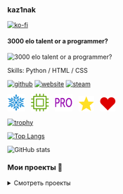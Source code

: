 
### kaz1nak
[![ko-fi](https://img.shields.io/badge/is--online-github-0f0.svg)](https://github.com/kaz1nak666?tab=overview&from=2024-05-01)
#### 3000 elo talent or a programmer?
![3000 elo talent or a programmer?](https://yt3.googleusercontent.com/bTy1LBBv-rw6rna1Hd6s4w_tqRaEMQsh0-9c0fKOm4cV-Cjhi3B8MEbixYVKnsLlQcm4-CYpbsE=w1707-fcrop64=1,00005a57ffffa5a8-k-c0xffffffff-no-nd-rj)


Skills:  Python / HTML / CSS



[<img src='https://cdn.jsdelivr.net/npm/simple-icons@3.0.1/icons/github.svg' alt='github' height='40'>](https://github.com/kaz1nak666)  [<img src='https://cdn.jsdelivr.net/npm/simple-icons@3.0.1/icons/icloud.svg' alt='website' height='40'>](https://www.youtube.com/@-kaz1nak)  [<img src='https://cdn.jsdelivr.net/npm/simple-icons@3.0.1/icons/steam.svg' alt='steam' height='40'>](https://steamcommunity.com/id/kaz1nak/)  

<a href='https://archiveprogram.github.com/'><img src='https://raw.githubusercontent.com/acervenky/animated-github-badges/master/assets/acbadge.gif' width='40' height='40'></a> <a href='https://docs.github.com/en/developers'><img src='https://raw.githubusercontent.com/acervenky/animated-github-badges/master/assets/devbadge.gif' width='40' height='40'></a> <a href='https://github.com/pricing'><img src='https://raw.githubusercontent.com/acervenky/animated-github-badges/master/assets/pro.gif' width='40' height='40'></a> <a href='https://stars.github.com/'><img src='https://raw.githubusercontent.com/acervenky/animated-github-badges/master/assets/starbadge.gif' width='35' height='35'></a> <a href='https://docs.github.com/en/github/supporting-the-open-source-community-with-github-sponsors'><img src='https://raw.githubusercontent.com/acervenky/animated-github-badges/master/assets/sponsorbadge.gif' width='35' height='35'></a> 

[![trophy](https://github-profile-trophy.vercel.app/?username=kaz1nak666)](https://github.com/ryo-ma/github-profile-trophy)

[![Top Langs](https://github-readme-stats.vercel.app/api/top-langs/?username=kaz1nak666)](https://github.com/anuraghazra/github-readme-stats)

![GitHub stats](https://github-readme-stats.vercel.app/api?username=kaz1nak666&show_icons=true&count_private=true)  


### Мои проекты 🚀 
<details>
  <summary>Смотреть проекты</summary>
  <ul>
    <li><a href="https://github.com/kaz1nak666/clicker-windowsforms">Кликер WindowsForms</a></li>
    <li><a href="https://github.com/kaz1nak666/ITTopDiary">Электронный дневник.app</a></li>
  </ul>
</details>
